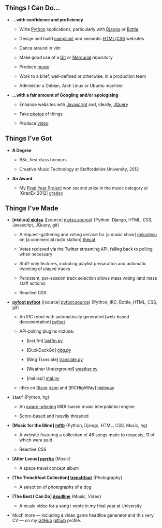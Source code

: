 ## Things I Can Do…

- <a id="confident"></a>**…with confidence and proficiency**

    - Write [Python](#Python) applications, particularly with [Django](#Django) or [Bottle](#Bottle)

    - Design and build [compliant](http://validator.w3.org/check?uri=cv.musicfortheblind.co.uk) and semantic [HTML](#HTML)/[CSS](#CSS) websites

    - Dance around in vim

    - Make good use of a [Git](#git) or [Mercurial](#hg) repository

    - Produce [music](#Music)

    - Work to a brief, well-defined or otherwise, in a production team

    - Administer a Debian, Arch Linux or Ubuntu machine

- <a id="working"></a>**…with a fair amount of Googling and/or apologising**

    - Enhance websites with [Javascript](#Javascript) and, ideally, [JQuery](#JQuery)

    - Take [photos](#Photography) of things

    - Produce [video](#Video)


## Things I’ve Got

- <a id="degree"></a>**A Degree**

    - BSc, first class honours

    - Creative Music Technology at Staffordshire University, 2012

- <a id="gradex"></a>**An Award**
    
    - My [Final Year Project](#ltmtf) won second prize in the music category at [GradEx 2012] [gradex]

## Things I’ve Made

- **[nkd.su] [nkdsu]** ([source] [nkdsu.source]) {Python, Django, HTML, CSS, Javascript, JQuery, git}

    - A request-gathering and voting service for [a music show] [nekodesu] on [a commercial radio station] [thecat]

    - Votes recieved via the Twitter streaming API, falling back to polling when necessary

    - Staff-only features, including playlist preparation and automatic tweeting of played tracks

    - Persistent, per-session track selection allows mass voting (and mass staff actions)

    - Reactive CSS

- **[pyfoot] [pyfoot]** ([source] [pyfoot.source]) {Python, IRC, Bottle, HTML, CSS, git}

    - An IRC robot with automatically generated [web-based documentation] [pyfoot]

    - API-polling plugins include:

        - [last.fm] [lastfm.py]

        - [DuckDuckGo] [ddg.py]

        - [Bing Translate] [translate.py]

        - [Weather Underground] [weather.py]

        - [mal-api] [mal.py]

    - Idles on [Rizon] [rizon] and [IRCHighWay] [highway]

- <a id="ltmtf"></a>**`ltmtf`** {Python, hg}

    - An [award-winning](#gradex) MIDI-based music interpolation engine

    - Score-based and heavily threaded

- **[Music for the Blind] [mftb]** {Python, Django, HTML, CSS, Music, hg}

    - A website featuring a collection of 46 songs made to requests, 11 of which were paid

    - Reactive CSS

- **[Alter Locus] [pyrrha]** {Music}

    - A space travel concept album

- **[The Trenchfoot Collection] [trenchfoot]** {Photography}
    
    - A selection of photographs of a dog

- **[The Best I Can Do] [deadline]** {Music, Video}

    - A music video for a song I wrote in my final year at University

- <a id="more"></a>Much more — including a video game headline generator and this very CV — on my [GitHub] [github] profile.


[nkdsu]: http://nkd.su/ "nkd.su"
[nkdsu.source]: https://github.com/colons/nkdsu "nkdsu on GitHub"
[thecat]: http://thisisthecat.com/ "The Cat"
[nekodesu]: http://thisisthecat.com/index.php/neko-desu "Neko Desu"

[gradex]: http://www.staffs.ac.uk/events/gradex/2012/prizewinners/index.jsp#music "GradEx 2012 Music Prizewinners"

[cv]: http://cv.musicfortheblind.co.uk/ "Iain Dawson’s CV"

[pyfoot]: http://woof.bldm.us/ "pyfoot documentation"
[pyfoot.source]: https://github.com/colons/pyfoot "pyfoot on GitHub"
[mal.py]: https://github.com/colons/pyfoot-plugins/blob/master/mal.py "mal.py in pyfoot-plugins"
[lastfm.py]: https://github.com/colons/pyfoot-plugins/blob/master/lastfm.py "lastfm.py in pyfoot-plugins"
[ddg.py]: https://github.com/colons/pyfoot-plugins/blob/master/ddg.py "ddg.py in pyfoot-plugins"
[translate.py]: https://github.com/colons/pyfoot-plugins/blob/master/translate.py "translate.py in pyfoot-plugins"
[weather.py]: https://github.com/colons/pyfoot-plugins/blob/master/weather.py "weather.py in pyfoot-plugins"

[rizon]: http://woof.bldm.us/help/rizon/ "Rizon"
[highway]: http://woof.bldm.us/help/highway/ "IRCHighWay"

[github]: https://github.com/colons "colons on Github"

[scoops]: http://scoops.bldm.us/ "scoops"

[mftb.home]: http://www.musicfortheblind.co.uk/ "Music for the Blind"
[mftb]: http://www.musicfortheblind.co.uk/requests "Music for the Blind/requests"
[mftb.projects]: http://www.musicfortheblind.co.uk/projects "Music for the Blind/projects"
[contact]: http://www.musicfortheblind.co.uk/contact "Music for the Blind/contact"

[pyrrha]: http://nivi.bandcamp.com/album/alter-locus/ "Alter Locus"
[trenchfoot]: https://colons.snapjoy.com/albums/205814788331186243 "The Trenchfoot Collection"
[deadline]: http://www.youtube.com/watch?v=vqtwlwnpGto "The Best I Can Do"

